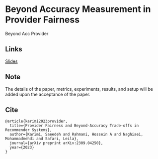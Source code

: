 # Beyond Accuracy Measurement in Provider Fairness
Beyond Acc Provider

## Links
[Slides](https://www.slideshare.net/SaeedRahmani9/beyondaccuracy-provider-fairness-slides)

## Note
The details of the paper, metrics, experiments, results, and setup will be added upon the acceptance of the paper.

## Cite
```
@article{karimi2023provider,
  title={Provider Fairness and Beyond-Accuracy Trade-offs in Recommender Systems},
  author={Karimi, Saeedeh and Rahmani, Hossein A and Naghiaei, Mohammadmehdi and Safari, Leila},
  journal={arXiv preprint arXiv:2309.04250},
  year={2023}
}
```
